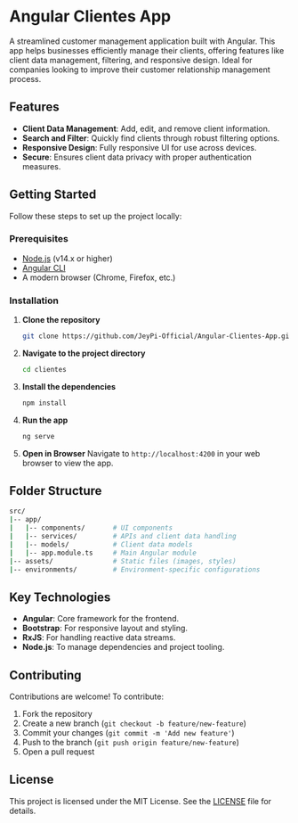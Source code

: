 
# Angular Clientes App

A streamlined customer management application built with Angular. This app helps businesses efficiently manage their clients, offering features like client data management, filtering, and responsive design. Ideal for companies looking to improve their customer relationship management process.

## Features

- **Client Data Management**: Add, edit, and remove client information.
- **Search and Filter**: Quickly find clients through robust filtering options.
- **Responsive Design**: Fully responsive UI for use across devices.
- **Secure**: Ensures client data privacy with proper authentication measures.

## Getting Started

Follow these steps to set up the project locally:

### Prerequisites

- [Node.js](https://nodejs.org/en/download/) (v14.x or higher)
- [Angular CLI](https://angular.io/guide/setup-local)
- A modern browser (Chrome, Firefox, etc.)

### Installation

1. **Clone the repository**
   ```bash
   git clone https://github.com/JeyPi-Official/Angular-Clientes-App.git
   ```
2. **Navigate to the project directory**
   ```bash
   cd clientes
   ```
3. **Install the dependencies**
   ```bash
   npm install
   ```

4. **Run the app**
   ```bash
   ng serve
   ```

5. **Open in Browser**
   Navigate to `http://localhost:4200` in your web browser to view the app.

## Folder Structure

```bash
src/
|-- app/
|   |-- components/       # UI components
|   |-- services/         # APIs and client data handling
|   |-- models/           # Client data models
|   |-- app.module.ts     # Main Angular module
|-- assets/               # Static files (images, styles)
|-- environments/         # Environment-specific configurations
```

## Key Technologies

- **Angular**: Core framework for the frontend.
- **Bootstrap**: For responsive layout and styling.
- **RxJS**: For handling reactive data streams.
- **Node.js**: To manage dependencies and project tooling.

## Contributing

Contributions are welcome! To contribute:

1. Fork the repository
2. Create a new branch (`git checkout -b feature/new-feature`)
3. Commit your changes (`git commit -m 'Add new feature'`)
4. Push to the branch (`git push origin feature/new-feature`)
5. Open a pull request

## License

This project is licensed under the MIT License. See the [LICENSE](LICENSE) file for details.

